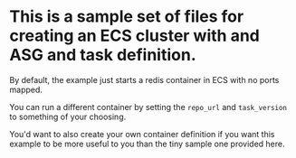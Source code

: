 # This is a sample set of files for creating an ECS cluster with and ASG and task definition.

By default, the example just starts a redis container in ECS with no ports mapped.

You can run a different container by setting the `repo_url` and `task_version` to something of your choosing.

You'd want to also create your own container definition if you want this example to be more useful to you than the tiny sample one provided here.
